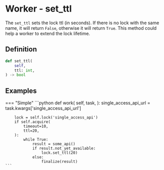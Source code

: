 # Worker - set_ttl

The `set_ttl` sets the lock ttl (in seconds). If there is no lock with the same name, it will return `False`, otherwise it will return `True`. This method could help a worker to extend the lock lifetime.


## Definition

```python
def set_ttl(
    self,
    ttl: int,
) -> bool
```


## Examples

=== "Simple"
    ```python
    def work(
        self,
        task,
    ):
        single_access_api_url = task.kwargs['single_access_api_url']

        lock = self.lock('single_access_api')
        if self.acquire(
            timeout=10,
            ttl=20,
        ):
            while True:
                result = some_api()
                if result.not_yet_available:
                    lock.set_ttl(20)
                else:
                    finalize(result)
    ```

